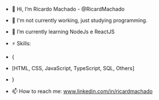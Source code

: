 
- 👋 Hi, I’m Ricardo Machado - @RicardMachado
- 🔭 I'm not currently working, just studying programming.
- 🌱 I’m currently learning NodeJs e ReactJS
- ⚡ Skills:
- {
-   [HTML, CSS, JavaScript, TypeScript, SQL, Others]
- }

- 📫 How to reach me: www.linkedin.com/in/ricardmachado
